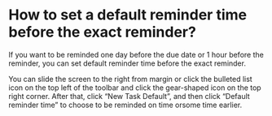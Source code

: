 # How to set a default reminder time before the exact reminder?
If you want to be reminded one day before the due date or 1 hour before the reminder, you can set default reminder time before the exact reminder.

You can slide the screen to the right from margin or click the bulleted list icon on the top left of the toolbar and click the gear-shaped icon on the top right corner. After that, click “New Task Default”, and then click “Default reminder time” to choose to be reminded on time orsome time earlier.
